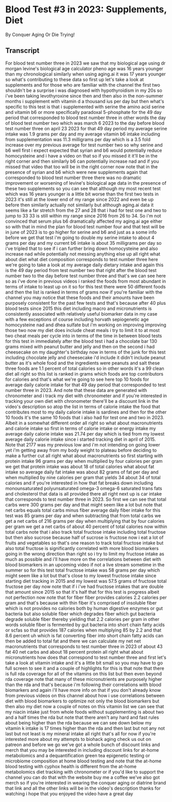 # Blood Test #3 in 2023: Supplements, Diet

By Conquer Aging Or Die Trying! 


## Transcript

For blood test number three in 2023 we saw that my biological age using dr morgan levine's biological age calculator pheno age was 16 years younger than my chronological similarly when using aging.ai it was 17 years younger so what's contributing to these data so first up let's take a look at supplements and for those who are familiar with the channel the first two shouldn't be a surprise i was diagnosed with hypothyroidism in my 20s so i've been taking levothyroxine since then and then also in the non-summer months i supplement with vitamin d a thousand ius per day but then what's specific to this test is that i supplemented with serine the amino acid serine and vitamin b6 or more specifically paradoxal 5-phosphate for the 49 day period that corresponded to blood test number three in other words the day of blood test number two which was march 6 2023 to the day before blood test number three on april 23 2023 for that 49 day period my average serine intake was 1.9 grams per day and my average vitamin b6 intake including from supplementation was 11.3 milligrams per day which is a 3.5 fold increase over my previous average for test number two so why serine and b6 well first i expect expected that syrian and b6 would potentially reduce homocysteine and i have a video on that so if you missed it it'll be in the right corner and then similarly b6 can potentially increase nad and if you missed that video that too will be in the right corner now note that in the presence of syrian and b6 which were new supplements again that corresponded to blood test number three there was no dramatic improvement or worsening of levine's biological age data in the presence of these two supplements so you can see that although my most recent test which was 16 years younger is a little bit worse than the first two tests in 2023 it's still at the lower end of my range since 2022 and even be up before then similarly actually not similarly but although aging.ai data it seems like a far stretch from the 27 and 28 that i had for test one and two to jump to 33 33 is still within my range since 2016 from 26 to 34. So i'm not convinced that serum plus b6 dramatically affected my aging.ai age either so with that in mind the plan for blood test number four and that test will be in june of 2023 is to go higher for serine and b6 and just as a some info before we get that test i'm going to double my serine intake to about 4 grams per day and my current b6 intake is about 35 milligrams per day so i've tripled that to see if i can further bring down homocysteine and also increase nad while potentially not messing anything else up all right what about diet what diet composition corresponds to test number three here we're going to take a look at my average daily dietary intake and again this is the 49 day period from test number two that right after the blood test number two to the day before test number three and that's we can see here so as i've done in previous videos i ranked the foods from most abundant in terms of intake to least up on it so for this test there were 50 different foods and then the list is ranked in terms of grams now if you're familiar with the channel you may notice that these foods and their amounts have been purposely consistent for the past few tests and that's because after 40 plus blood tests since 2015 this diet including macro and micronutrients is consistently associated with relatively useful biomarker data in my case with a few exceptions of course including horvath sepiogenetic age homocysteine nad and dhea sulfate but i'm working on improving improving those two now my diet does include cheat meals i try to limit it to at most two cheat meals per cycle into in terms of the time in between blood tests for this test in immediately after the blood test i had a chocolate bar 130 grams mixed with peanut butter and jelly and then on the second i had cheesecake on my daughter's birthday now in terms of the junk for this test including chocolate jelly and cheesecake i'd include it didn't include peanut butter as it's whole food and the ingredients were peanuts and salt these three foods are 1.1 percent of total calories so in other words it's a 99 clean diet all right so this list is ranked in grams which foods are top contributors for calories and that's what we're going to see here top 10 foods for average daily calorie intake for that 49 day period that corresponded to test number three in 2023. And note that these data are generated with chronometer and i track my diet with chronometer and if you're interested in tracking your own diet with chronometer there'll be a discount link in the video's description so atop the list in terms of calorie intake the food that contributes most to my daily calorie intake is sardines and then for the other 10 foods it's the same 10 foods that i also had for test one and two in 2023. Albeit in a somewhat different order all right so what about macronutrients and calorie intake so first in terms of calorie intake or energy intake my average daily calorie intake was 21.74 per day which is tied from my lowest average daily calorie intake since i started tracking diet in april of 2015. Note that 2177 was my previous low and i'm not intending on going lower yet i'm getting away from my body weight to plateau before deciding to make a further cut all right what about macronutrients so first starting with protein intake 96 grams per day when multiplied by four calories per gram we get that protein intake was about 18 of total calories what about fat intake so average daily fat intake was about 82 grams of fat per day and when multiplied by nine calories per gram that yields 34 about 34 of total calories and if you're interested in how that fat breaks down including monounsaturated polyunsaturated omega-3 omega-6 saturated trans fats and cholesterol that data is all provided there all right next up is car intake that corresponds to test number three in 2023. So first we can see that total carbs were 300 grams per day and that might seem like a lot but note that net carbs equals total carbs minus fiber average daily fiber intake for this test was 85 grams per day and when subtracting that from total carbs we get a net carbs of 216 grams per day when multiplying that by four calories per gram we get a net carbs of about 40 percent of total calories now within total carbs note that i also track total fructose intake including total fructose but then also sucrose because half of sucrose is fructose now i eat a lot of fruits and vegetables so that's one reason to track total fructose intake but also total fructose is significantly correlated with more blood biomarkers going in the wrong direction than right so i try to limit my fructose intake as much as possible and i'll have more on the correlations between diet with blood biomarkers in an upcoming video if not a live stream sometime in the summer so for this test total fructose intake was 58 grams per day which might seem like a lot but that's close to my lowest fructose intake since starting diet tracking in 2015 and my lowest was 57.5 grams of fructose total fructose per day now note that if i i've had fructose intakes that are double that amount since 2015 so that it's half that for this test is progress albeit not perfection now note that for fiber fiber provides calories 2.2 calories per gram and that's because with thin fiber it's comprised of insoluble fiber which is not provides no calories both by human digestive enzymes or gut bacteria but also soluble fiber which degrades fiber which gut bacteria degrade soluble fiber thereby yielding that 2.2 calories per gram in other words soluble fiber is fermented by gut bacteria into short chain fatty acids or scfas so that provides 187 calories when multiplying 85 by 2.2 and that 8.6 percent uh which is fat converting fiber into short chain fatty acids can then be added to total fat and there we can calculate my net net macronutrients that corresponds to test number three in 2023 of about 43 fat 40 net carbs and about 18 percent protein all right what about micronutrients how does that correspond to test number three and first let's take a look at vitamin intake and it's a little bit small so you may have to go full screen to see it and a couple of highlights for this is that note that there is full rda coverage for all of the vitamins on this list but then even beyond rda coverage note that many of these micronutrients are purposely higher than the rda and that's because i'm following their correlations with blood biomarkers and again i'll have more info on that if you don't already know from previous videos on this channel about how i use correlations between diet with blood biomarkers to optimize not only the blood biomarkers but then also my diet now a couple of notes on this vitamin list we can see that my niacin intake just from whole foods without supplementing is about two and a half times the rda but note that there aren't any hard and fast rules about being higher than the rda because we can see down below my vitamin k intake is 17 times higher than the rda and then last but not any not last but not least is my mineral intake all right that's all for now if you're interested more about my attempts to biohack aging check us out on patreon and before we go we've got a whole bunch of discount links and merch that you may be interested in including discount links for at-home metabolomics and a dequantification green tea epigenetic testing or microbiome composition at home blood testing and note that the at-home blood testing with cyphox health is different from the at-home metabolomics diet tracking with chronometer or if you'd like to support the channel you can do that with the website buy me a coffee we've also got merch so if you're interested in wearing the conquer aging or diatrine brand that link and all the other links will be in the video's description thanks for watching i hope that you enjoyed the video have a great day
